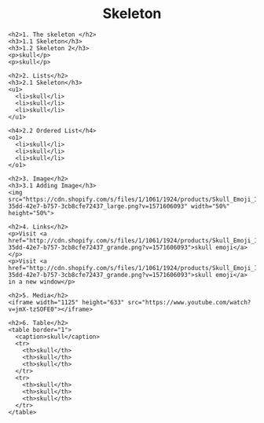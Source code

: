 <!DOCTYPE html>
<html>
  <head>
    <title>Skeleton</title>
    <meta name"descrpition" content="THis is a demo HTML file">
  </head>
  <body>
    <h1 align="CENTER"> Skeleton </h1>

    <h2>1. The skeleton </h2>
    <h3>1.1 Skeleton</h3>
    <h3>1.2 Skeleton 2</h3>
    <p>skull</p>
    <p>skull</p>

    <h2>2. Lists</h2>
    <h3>2.1 Skeleton</h3>
    <u1>
      <li>skull</li>
      <li>skull</li>
      <li>skull</li>
    </u1>

    <h4>2.2 Ordered List</h4>
    <o1>
      <li>skull</li>
      <li>skull</li>
      <li>skull</li>
    </o1>

    <h2>3. Image</h2>
    <h3>3.1 Adding Image</h3>
    <img src="https://cdn.shopify.com/s/files/1/1061/1924/products/Skull_Emoji_Icon_8cee31f2-35dd-42e7-b757-3cb8cfe72437_large.png?v=1571606093" width="50%" height="50%">

    <h2>4. Links</h2>
    <p>Visit <a href="http://cdn.shopify.com/s/files/1/1061/1924/products/Skull_Emoji_Icon_8cee31f2-35dd-42e7-b757-3cb8cfe72437_grande.png?v=1571606093">skull emoji</a></p>
    <p>Visit <a href="http://cdn.shopify.com/s/files/1/1061/1924/products/Skull_Emoji_Icon_8cee31f2-35dd-42e7-b757-3cb8cfe72437_grande.png?v=1571606093">skull emoji</a> in a new window</p>

    <h2>5. Media</h2>
    <iframe width="1125" height="633" src="https://www.youtube.com/watch?v=jmX-tzSOFE0"></iframe>

    <h2>6. Table</h2>
    <table border="1">
      <caption>skull</caption>
      <tr>
        <th>skull</th>
        <th>skull</th>
        <th>skull</th>
      </tr>
      <tr>
        <th>skull</th>
        <th>skull</th>
        <th>skull</th>
      </tr>
    </table>

  <p></p>
</html>
